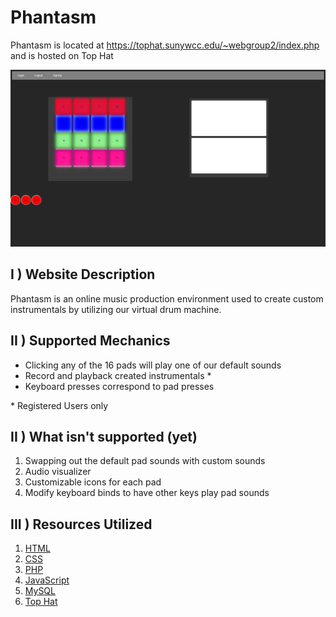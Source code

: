 # Phantasm

Phantasm is located at <https://tophat.sunywcc.edu/~webgroup2/index.php> and is hosted on Top Hat

![Picture of Front End](https://github.com/Skorpo/web-project-music/blob/master/design/Phantasm.JPG)

## I ) Website Description

Phantasm is an online music production environment used to create custom instrumentals by utilizing our virtual drum machine.

## II ) Supported Mechanics

* Clicking any of the 16 pads will play one of our default sounds
* Record and playback created instrumentals \*
* Keyboard presses correspond to pad presses

\* Registered Users only

## II ) What isn't supported (yet)

  1. Swapping out the default pad sounds with custom sounds
  2. Audio visualizer
  3. Customizable icons for each pad
  4. Modify keyboard binds to have other keys play pad sounds
  
## III ) Resources Utilized

  1. [HTML](https://developer.mozilla.org/en-US/docs/Web/HTML)
  2. [CSS](https://developer.mozilla.org/en-US/docs/Web/CSS)
  3. [PHP](https://www.php.net/docs.php)
  4. [JavaScript](https://developer.mozilla.org/en-US/docs/Web/JavaScript)
  5. [MySQL](https://dev.mysql.com/doc/)
  6. [Top Hat](https://tophat.com/)

